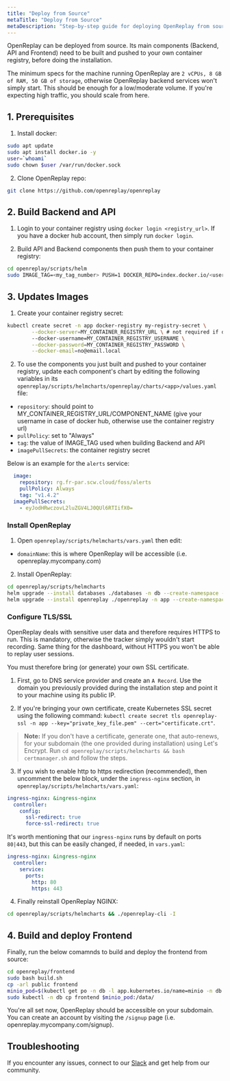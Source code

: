 ```yaml
---
title: "Deploy from Source"
metaTitle: "Deploy from Source"
metaDescription: "Step-by-step guide for deploying OpenReplay from source code."
---
```


OpenReplay can be deployed from source. Its main components (Backend, API and Frontend) need to be built and pushed to your own container registry, before doing the installation.

The minimum specs for the machine running OpenReplay are `2 vCPUs, 8 GB of RAM, 50 GB of storage`, otherwise OpenReplay backend services won't simply start. This should be enough for a low/moderate volume. If you're expecting high traffic, you should scale from here.

## 1. Prerequisites

1. Install docker:

```bash
sudo apt update
sudo apt install docker.io -y
user=`whoami`
sudo chown $user /var/run/docker.sock
```

2. Clone OpenReplay repo:

```bash
git clone https://github.com/openreplay/openreplay
```

## 2. Build Backend and API

1. Login to your container registry using `docker login <registry_url>`. If you have a docker hub account, then simply run `docker login`.

2. Build API and Backend components then push them to your container registry:

```bash
cd openreplay/scripts/helm
sudo IMAGE_TAG=<my_tag_number> PUSH=1 DOCKER_REPO=index.docker.io/<username> or <docker registry url> bash build_deploy.sh
```

## 3. Updates Images

1. Create your container registry secret:

```bash
kubectl create secret -n app docker-registry my-registry-secret \
        --docker-server=MY_CONTAINER_REGISTRY_URL \ # not required if docker hub
        --docker-username=MY_CONTAINER_REGISTRY_USERNAME \
        --docker-password=MY_CONTAINER_REGISTRY_PASSWORD \
        --docker-email=no@email.local 
```

2. To use the components you just built and pushed to your container registry, update each component's chart by editing the following variables in its `openreplay/scripts/helmcharts/openreplay/charts/<app>/values.yaml` file:
- `repository`: should point to MY_CONTAINER_REGISTRY_URL/COMPONENT_NAME (give your username in case of docker hub, otherwise use the container registry url)
- `pullPolicy`: set to "Always"
- `tag`: the value of IMAGE_TAG used when building Backend and API
- `imagePullSecrets`: the container registry secret

Below is an example for the `alerts` service:

```yaml
  image:
    repository: rg.fr-par.scw.cloud/foss/alerts
    pullPolicy: Always
    tag: "v1.4.2"
  imagePullSecrets: 
    - eyJodHRwczovL2luZGV4LJ0QUl6RTIifX0=
```

### Install OpenReplay

1. Open `openreplay/scripts/helmcharts/vars.yaml` then edit:
- `domainName`: this is where OpenReplay will be accessible (i.e. openreplay.mycompany.com)

2. Install OpenReplay:

```bash
cd openreplay/scripts/helmcharts
helm upgrade --install databases ./databases -n db --create-namespace --wait -f ./vars.yaml --atomic
helm upgrade --install openreplay ./openreplay -n app --create-namespace --wait -f ./vars.yaml --atomic
```

### Configure TLS/SSL

OpenReplay deals with sensitive user data and therefore requires HTTPS to run. This is mandatory, otherwise the tracker simply wouldn't start recording. Same thing for the dashboard, without HTTPS you won't be able to replay user sessions.

You must therefore bring (or generate) your own SSL certificate.

1. First, go to DNS service provider and create an `A Record`. Use the domain you previously provided during the installation step and point it to your machine using its public IP.

2. If you're bringing your own certificate, create Kubernetes SSL secret using the following command: `kubectl create secret tls openreplay-ssl -n app --key="private_key_file.pem" --cert="certificate.crt"`.

> **Note:** If you don't have a certificate, generate one, that auto-renews, for your subdomain (the one provided during installation) using Let's Encrypt. Run `cd openreplay/scripts/helmcharts && bash certmanager.sh` and follow the steps.

3. If you wish to enable http to https redirection (recommended), then uncomment the below block, under the `ingress-nginx` section, in `openreplay/scripts/helmcharts/vars.yaml`:
   
```yaml
ingress-nginx: &ingress-nginx
  controller:
    config:
      ssl-redirect: true
      force-ssl-redirect: true
```

It's worth mentioning that our `ingress-nginx` runs by default on ports `80|443`, but this can be easily changed, if needed, in `vars.yaml`:

```yaml
ingress-nginx: &ingress-nginx
  controller:
    service:
      ports:
        http: 80
        https: 443
```

4. Finally reinstall OpenReplay NGINX:

```bash
cd openreplay/scripts/helmcharts && ./openreplay-cli -I
```

## 4. Build and deploy Frontend

Finally, run the below comamnds to build and deploy the frontend from source:

```bash
cd openreplay/frontend
sudo bash build.sh
cp -arl public frontend
minio_pod=$(kubectl get po -n db -l app.kubernetes.io/name=minio -n db --output custom-columns=name:.metadata.name | tail -n+2)
sudo kubectl -n db cp frontend $minio_pod:/data/
```

You're all set now, OpenReplay should be accessible on your subdomain. You can create an account by visiting the `/signup` page (i.e. openreplay.mycompany.com/signup).

## Troubleshooting

If you encounter any issues, connect to our [Slack](https://slack.openreplay.com) and get help from our community.
